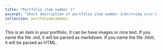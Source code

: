 ```yaml
---
title: "Portfolio item number 1"
excerpt: "Short description of portfolio item number 1<br/><img src='/images/500x300.png'>"
collection: portfolioAcademic
---
```


This is an item in your portfolio. It can be have images or nice text. If you name the file .md, it will be parsed as markdown. If you name the file .html, it will be parsed as HTML. 
